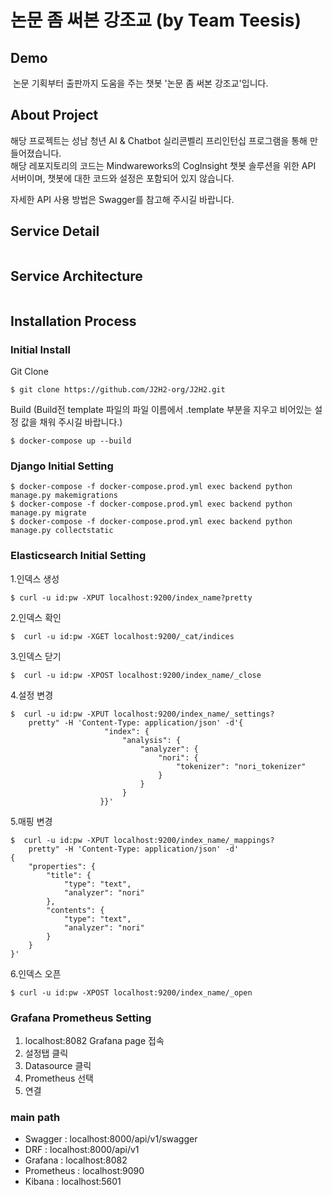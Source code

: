 # 논문 좀 써본 강조교 (by Team Teesis)
## Demo
<img src="">
논문 기획부터 출판까지 도움을 주는 챗봇 '논문 좀 써본 강조교'입니다.

## About Project
해당 프로젝트는 성남 청년 AI & Chatbot 실리콘벨리 프리인턴십 프로그램을 통해 만들어졌습니다.<br>
해당 레포지토리의 코드는 Mindwareworks의 CogInsight 챗봇 솔루션을 위한 API 서버이며, 챗봇에 대한 코드와 설정은 포함되어 있지 않습니다.<br>

자세한 API 사용 방법은 Swagger를 참고해 주시길 바랍니다.

## Service Detail
<img src="">

## Service Architecture
<img src="">

## Installation Process
### Initial Install
Git Clone
```shell
$ git clone https://github.com/J2H2-org/J2H2.git
```

Build (Build전 template 파일의 파일 이름에서 .template 부분을 지우고 비어있는 설정 값을 채워 주시길 바랍니다.)
```shell
$ docker-compose up --build
```


### Django Initial Setting
```shell
$ docker-compose -f docker-compose.prod.yml exec backend python manage.py makemigrations
$ docker-compose -f docker-compose.prod.yml exec backend python manage.py migrate
$ docker-compose -f docker-compose.prod.yml exec backend python manage.py collectstatic
```

### Elasticsearch Initial Setting
1.인덱스 생성
```shell
$ curl -u id:pw -XPUT localhost:9200/index_name?pretty
```
2.인덱스 확인
```shell
$  curl -u id:pw -XGET localhost:9200/_cat/indices
```
3.인덱스 닫기
```shell
$  curl -u id:pw -XPOST localhost:9200/index_name/_close
```
4.설정 변경
```shell
$  curl -u id:pw -XPUT localhost:9200/index_name/_settings?
    pretty" -H 'Content-Type: application/json' -d'{
                     "index": {
                         "analysis": {
                             "analyzer": {
                                 "nori": {
                                     "tokenizer": "nori_tokenizer"
                                 }
                             }
                         }
                    }}'
```
5.매핑 변경
```shell
$  curl -u id:pw -XPUT localhost:9200/index_name/_mappings?
    pretty" -H 'Content-Type: application/json' -d'
{
    "properties": {
        "title": {
            "type": "text",
            "analyzer": "nori"
        },
        "contents": {
            "type": "text",
            "analyzer": "nori"
        }
    }
}'
```
6.인덱스 오픈
```shell
$ curl -u id:pw -XPOST localhost:9200/index_name/_open
```

### Grafana Prometheus Setting
1. localhost:8082 Grafana page 접속
2. 설정탭 클릭
3. Datasource 클릭
4. Prometheus 선택
5. 연결

### main path
- Swagger : localhost:8000/api/v1/swagger
- DRF : localhost:8000/api/v1
- Grafana : localhost:8082
- Prometheus : localhost:9090
- Kibana : localhost:5601
